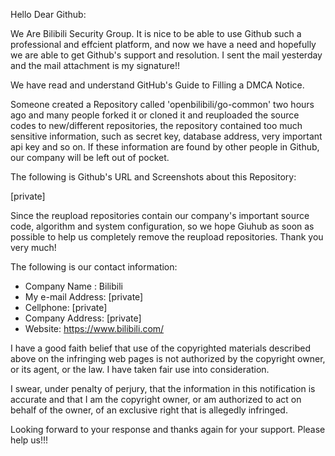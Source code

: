 Hello Dear Github:

We Are Bilibili Security Group. It is nice to be able to use Github such a professional and effcient platform, and now we have a need and  hopefully we are able to get Github's support and resolution. I sent the mail yesterday and the mail attachment is my signature!!

We have read and understand GitHub's Guide to Filling a DMCA Notice.

Someone created a Repository called 'openbilibili/go-common' two hours ago and many people forked it or cloned it and reuploaded the source codes to new/different repositories, the repository contained too much sensitive information, such as secret key, database address, very important api key and so on. If these information are found by other people in Github, our company will be left out of pocket.

The following is Github's URL and Screenshots about this Repository:

[private]

Since the reupload repositories contain our company's important source code, algorithm and system configuration, so we hope Giuhub as soon as possible to help us completely remove the reupload repositories. Thank you very much!
   
The following is our contact information:
    
-   Company Name : Bilibili  
-   My e-mail Address: [private]  
-   Cellphone: [private]    
-   Company Address: [private]   
-   Website: https://www.bilibili.com/

I have a good faith belief that use of the copyrighted materials described above on the infringing web pages is not authorized by the copyright owner, or its agent, or the law. I have taken fair use into consideration.

I swear, under penalty of perjury, that the information in this notification is accurate and that I am the copyright owner, or am authorized to act on behalf of the owner, of an exclusive right that is allegedly infringed.


Looking forward to your response and thanks again for your support.
Please help us!!!


